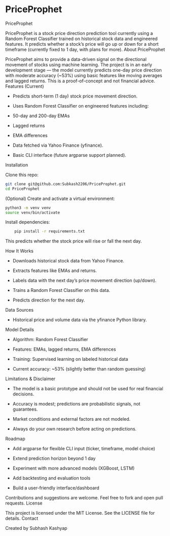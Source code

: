 # PriceProphet

PriceProphet

PriceProphet is a stock price direction prediction tool currently using a Random Forest Classifier trained on historical stock data and engineered features. It predicts whether a stock’s price will go up or down for a short timeframe (currently fixed to 1 day, with plans for more).
About PriceProphet

PriceProphet aims to provide a data-driven signal on the directional movement of stocks using machine learning. The project is in an early development stage — the model currently predicts one-day price direction with moderate accuracy (~53%) using basic features like moving averages and lagged returns. This is a proof-of-concept and not financial advice.
Features (Current)

  - Predicts short-term (1 day) stock price movement direction.

  - Uses Random Forest Classifier on engineered features including:

  - 50-day and 200-day EMAs

  - Lagged returns

  - EMA differences

  - Data fetched via Yahoo Finance (yfinance).

  - Basic CLI interface (future argparse support planned).

Installation

Clone this repo:

```bash
git clone git@github.com:Subkash2206/PriceProphet.git
cd PriceProphet
```

(Optional) Create and activate a virtual environment:

```bash
python3 -m venv venv
source venv/bin/activate
```

Install dependencies:

```bash
    pip install -r requirements.txt
```

This predicts whether the stock price will rise or fall the next day.

How It Works

   - Downloads historical stock data from Yahoo Finance.

   - Extracts features like EMAs and returns.

   - Labels data with the next day’s price movement direction (up/down).

   - Trains a Random Forest Classifier on this data.

   - Predicts direction for the next day.

Data Sources

  - Historical price and volume data via the yfinance Python library.

Model Details

   - Algorithm: Random Forest Classifier

   - Features: EMAs, lagged returns, EMA differences

   - Training: Supervised learning on labeled historical data

  - Current accuracy: ~53% (slightly better than random guessing)

Limitations & Disclaimer

  - The model is a basic prototype and should not be used for real financial decisions.

  - Accuracy is modest; predictions are probabilistic signals, not guarantees.

  - Market conditions and external factors are not modeled.

  - Always do your own research before acting on predictions.

Roadmap

  - Add argparse for flexible CLI input (ticker, timeframe, model choice)

  - Extend prediction horizon beyond 1 day

  - Experiment with more advanced models (XGBoost, LSTM)

  - Add backtesting and evaluation tools

  - Build a user-friendly interface/dashboard


Contributions and suggestions are welcome. Feel free to fork and open pull requests.
License

This project is licensed under the MIT License. See the LICENSE file for details.
Contact

Created by Subhash Kashyap



